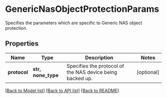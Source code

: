 # GenericNasObjectProtectionParams

Specifies the parameters which are specific to Generic NAS object protection.

## Properties
Name | Type | Description | Notes
------------ | ------------- | ------------- | -------------
**protocol** | **str, none_type** | Specifies the protocol of the NAS device being backed up. | [optional] 

[[Back to Model list]](../README.md#documentation-for-models) [[Back to API list]](../README.md#documentation-for-api-endpoints) [[Back to README]](../README.md)


